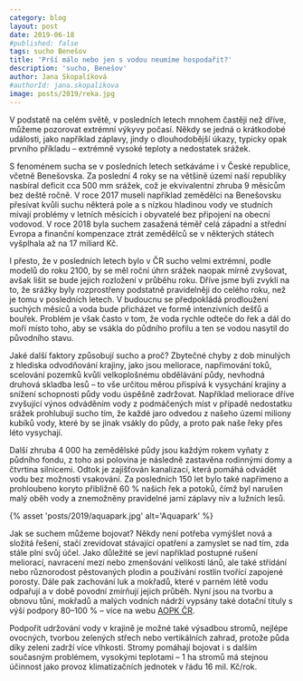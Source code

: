 ```yaml
---
category: blog
layout: post
date: 2019-06-18
#published: false
tags: sucho Benešov
title: 'Prší málo nebo jen s vodou neumíme hospodařit?'
description: 'sucho, Benešov'
author: Jana Skopalíková
#authorId: jana.skopalikova
image: posts/2019/reka.jpg
---
```

V podstatě na celém světě, v posledních letech mnohem častěji než dříve, můžeme pozorovat extrémní výkyvy počasí. Někdy se jedná o krátkodobé události, jako například záplavy, jindy o dlouhodobější úkazy, typicky opak prvního příkladu – extrémně vysoké teploty a nedostatek srážek.

S fenoménem sucha se v posledních letech setkáváme i v České republice, včetně Benešovska. Za poslední 4 roky se na většině území naší republiky nasbíral deficit cca 500 mm srážek, což je ekvivalentní zhruba 9 měsícům bez deště ročně. V roce 2017 museli například zemědělci na Benešovsku přesívat kvůli suchu některá pole a s nízkou hladinou vody ve studních mívají problémy v letních měsících i obyvatelé bez připojení na obecní vodovod. V roce 2018 byla suchem zasažená téměř celá západní a střední Evropa a finanční kompenzace ztrát zemědělců se v některých státech vyšplhala až na 17 miliard Kč.

I přesto, že v posledních letech bylo v ČR sucho velmi extrémní, podle modelů do roku 2100, by se měl roční úhrn srážek naopak mírně zvyšovat, avšak lišit se bude jejich rozložení v průběhu roku. Dříve jsme byli zvyklí na to, že srážky byly rozprostřeny podstatně pravidelněji do celého roku, než je tomu v posledních letech. V budoucnu se předpokládá prodloužení suchých měsíců a voda bude přicházet ve formě intenzivních dešťů a bouřek. Problém je však často v tom, že voda rychle odteče do řek a dál do moří místo toho, aby se vsákla do půdního profilu a ten se vodou nasytil do původního stavu.

Jaké další faktory způsobují sucho a proč? Zbytečné chyby z dob minulých z hlediska odvodňování krajiny, jako jsou meliorace, napřimování toků, scelování pozemků kvůli velkoplošnému obdělávání půdy, nevhodná druhová skladba lesů – to vše určitou měrou přispívá k vysychání krajiny a snížení schopnosti půdy vodu úspěšně zadržovat. Například meliorace dříve zvyšující výnos odváděním vody z podmáčených míst v případě nedostatku srážek prohlubují sucho tím, že každé jaro odvedou z našeho území miliony kubíků vody, které by se jinak vsákly do půdy, a proto pak naše řeky přes léto vysychají.

Další zhruba 4 000 ha zemědělské půdy jsou každým rokem vyňaty z půdního fondu, z toho asi polovina je následně zastavěna rodinnými domy a čtvrtina silnicemi. Odtok je zajišťován kanalizací, která pomáhá odvádět vodu bez možnosti vsakování. Za posledních 150 let bylo také napřímeno a prohloubeno koryto přibližně 60 % našich řek a potoků, čímž byl narušen malý oběh vody a znemožněny pravidelné jarní záplavy niv a lužních lesů.

{% asset 'posts/2019/aquapark.jpg' alt='Aquapark' %}

Jak se suchem můžeme bojovat? Někdy není potřeba vymýšlet nová a složitá řešení, stačí zrevidovat stávající opatření a zamyslet se nad tím, zda stále plní svůj účel. Jako důležité se jeví například postupné rušení meliorací, navracení mezí nebo zmenšování velikosti lánů, ale také střídání nebo různorodost pěstovaných plodin a používání rostlin tvořící zapojené porosty. Dále pak zachování luk a mokřadů, které v parném létě vodu odpařují a v době povodní zmírňují jejich průběh. Nyní jsou na tvorbu a obnovu tůní, mokřadů a malých vodních nádrží vypsány také dotační tituly s výší podpory 80–100 % – více na webu [AOPK ČR](http://www.dotace.nature.cz).

Podpořit udržování vody v krajině je možné také výsadbou stromů, nejlépe ovocných, tvorbou zelených střech nebo vertikálních zahrad, protože půda díky zeleni zadrží více vlhkosti. Stromy pomáhají bojovat i s dalším současným problémem, vysokými teplotami – 1 ha stromů má stejnou účinnost jako provoz klimatizačních jednotek v řádu 16 mil. Kč/rok.

